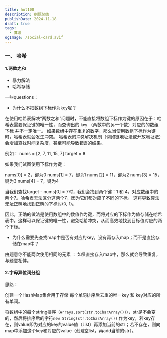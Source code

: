 ```yaml
---
title: hot100
description: 刷题总结
publishDate: 2024-11-18
draft: true
tags:
  - 算法
ogImage: /social-card.avif
---
```

### 一、 哈希

#### 1.两数之和

* 暴力解法
* 哈希存储

一些questions：

* 为什么不把数组下标作为key呢？

 在使用哈希表解决“两数之和”问题时，不能直接将数组下标作为键的原因在于：哈希表需要保证键的唯一性，而查询出的 key （两数中的另一个数）对应的的数组下标 并不一定唯一。
 如果数组中存在重复的数字，那么当使用数组下标作为键时，哈希表就会发生冲突。  哈希表的冲突解决机制（例如链地址法或开放地址法）会增加查找时间复杂度，甚至可能导致错误的结果。

例如：
nums = \[2, 7, 11, 15, 7]  target = 9

如果我们试图使用下标作为键：

nums\[0] = 2，键为0
nums\[1] = 7，键为1
nums\[2] = 11，键为2
nums\[3] = 15，键为3
nums\[4] = 7，键为4


当我们查找target - nums\[0] = 7时，我们会找到两个键：1 和 4，对应数组中的两个7。哈希表无法区分这两个7，因为它们都对应了不同的下标。  这将导致算法无法正确地找到正确的下标对(0, 1)。


因此，正确的做法是使用数组中的数值作为键，而将对应的下标作为值存储在哈希表中。这样可以保证键的唯一性，避免哈希冲突，从而高效地找到目标值对应的两个下标。

* 为什么需要先查找map中是否有对应的key，没有再存入map；而不是直接存储在map中？

 由题意你不能两次使用相同的元素 ： 如果直接存入map中，那么就会导致重复，与题意相悖。

#### 2.字母异位词分组

思路：

创建一个HashMap集合用于存储 每个单词排序后去重的唯一key 和 key对应的所有单词。

将数组中的每个string排序`（Arrays.sort(str.toCharArray())）`，str是不会变的，然后将排序后的字符`new String(str.toCharArray())` 作为key，若key存在，则value即为对应的key的value值（List）再添加当前的str；若不存在，则向map中添加这个key和对应的value（创建空list，再add当前的str）。

